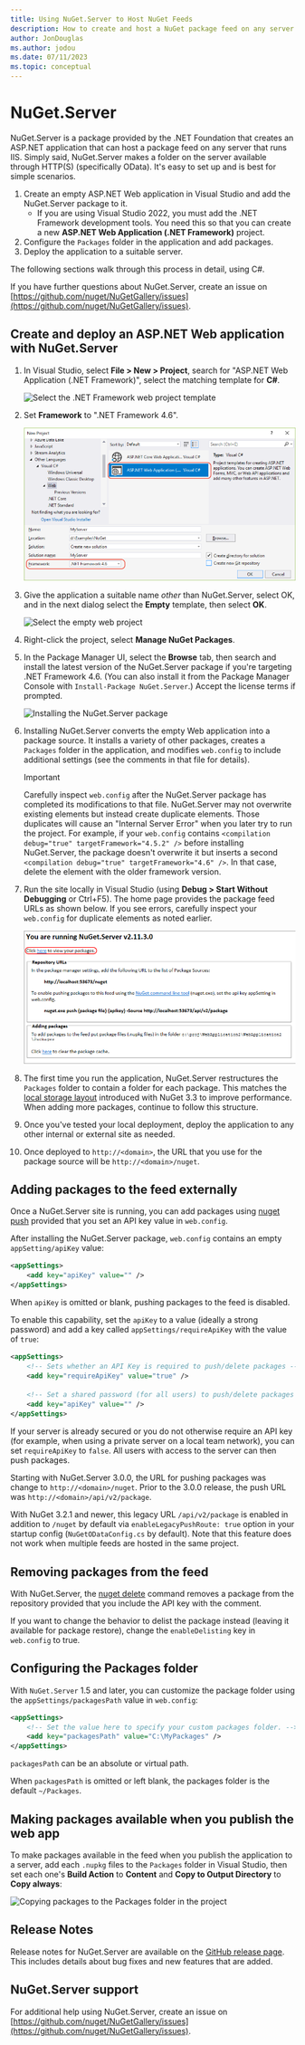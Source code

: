 ```yaml
---
title: Using NuGet.Server to Host NuGet Feeds
description: How to create and host a NuGet package feed on any server running IIS using NuGet.Server, making packages available through HTTP and OData.
author: JonDouglas
ms.author: jodou
ms.date: 07/11/2023
ms.topic: conceptual
---
```


# NuGet.Server

NuGet.Server is a package provided by the .NET Foundation that creates an ASP.NET application that can host a package feed on any server that runs IIS. Simply said, NuGet.Server makes a folder on the server available through HTTP(S) (specifically OData). It's easy to set up and is best for simple scenarios.

1. Create an empty ASP.NET Web application in Visual Studio and add the NuGet.Server package to it.
   - If you are using Visual Studio 2022, you must add the .NET Framework development tools. You need this so that you can create a new **ASP.NET Web Application (.NET Framework)** project.
1. Configure the `Packages` folder in the application and add packages.
1. Deploy the application to a suitable server.

The following sections walk through this process in detail, using C#.

If you have further questions about NuGet.Server, create an issue on [https://github.com/nuget/NuGetGallery/issues](https://github.com/nuget/NuGetGallery/issues).

## Create and deploy an ASP.NET Web application with NuGet.Server

1. In Visual Studio, select **File > New > Project**, search for "ASP.NET Web Application (.NET Framework)", select the matching template for **C#**.

    ![Select the .NET Framework web project template](media/Hosting_00-NuGet.Server-ProjectType.png)

1. Set **Framework** to ".NET Framework 4.6".

    ![Setting the target framework for a new project](media/Hosting_01-NuGet.Server-Set4.6.png)

1. Give the application a suitable name *other* than NuGet.Server, select OK, and in the next dialog select the **Empty** template, then select **OK**.

    ![Select the empty web project](media/Hosting_02-NuGet.Server-Empty.png)

1. Right-click the project, select **Manage NuGet Packages**.

1. In the Package Manager UI, select the **Browse** tab, then search and install the latest version of the NuGet.Server package if you're targeting .NET Framework 4.6. (You can also install it from the Package Manager Console with `Install-Package NuGet.Server`.) Accept the license terms if prompted.

    ![Installing the NuGet.Server package](media/Hosting_03-NuGet.Server-Package.png)

1. Installing NuGet.Server converts the empty Web application into a package source. It installs a variety of other packages, creates a `Packages` folder in the application, and modifies `web.config` to include additional settings (see the comments in that file for details).

    > [!Important]
    > Carefully inspect `web.config` after the NuGet.Server package has completed its modifications to that file. NuGet.Server may not overwrite existing elements but instead create duplicate elements. Those duplicates will cause an "Internal Server Error" when you later try to run the project. For example, if your `web.config` contains `<compilation debug="true" targetFramework="4.5.2" />` before installing NuGet.Server, the package doesn't overwrite it but inserts a second `<compilation debug="true" targetFramework="4.6" />`. In that case, delete the element with the older framework version.

1. Run the site locally in Visual Studio (using **Debug > Start Without Debugging** or Ctrl+F5). The home page provides the package feed URLs as shown below. If you see errors, carefully inspect your `web.config` for duplicate elements as noted earlier.

    ![Default home page for an application with NuGet.Server](media/Hosting_04-NuGet.Server-FeedHomePage.png)

1.  The first time you run the application, NuGet.Server restructures the `Packages` folder to contain a folder for each package. This matches the [local storage layout](https://blog.nuget.org/20151118/nuget-3.3.html#folder-based-repository-commands) introduced with NuGet 3.3 to improve performance. When adding more packages, continue to follow this structure.

1. Once you've tested your local deployment, deploy the application to any other internal or external site as needed.

1. Once deployed to `http://<domain>`, the URL that you use for the package source will be `http://<domain>/nuget`.

## Adding packages to the feed externally

Once a NuGet.Server site is running, you can add packages using [nuget push](../reference/cli-reference/cli-ref-push.md) provided that you set an API key value in `web.config`.

After installing the NuGet.Server package, `web.config` contains an empty `appSetting/apiKey` value:

```xml
<appSettings>
    <add key="apiKey" value="" />
</appSettings>
```

When `apiKey` is omitted or blank, pushing packages to the feed is disabled.

To enable this capability, set the `apiKey` to a value (ideally a strong password) and add a key called `appSettings/requireApiKey` with the value of `true`:

```xml
<appSettings>
    <!-- Sets whether an API Key is required to push/delete packages -->
    <add key="requireApiKey" value="true" />

    <!-- Set a shared password (for all users) to push/delete packages -->
    <add key="apiKey" value="" />
</appSettings>
```

If your server is already secured or you do not otherwise require an API key (for example, when using a private server on a local team network), you can set `requireApiKey` to `false`. All users with access to the server can then push packages.

Starting with NuGet.Server 3.0.0, the URL for pushing packages was change to `http://<domain>/nuget`. Prior to the
3.0.0 release, the push URL was `http://<domain>/api/v2/package`.

With NuGet 3.2.1 and newer, this legacy URL `/api/v2/package` is enabled in addition to `/nuget` by default via
`enableLegacyPushRoute: true` option in your startup config (`NuGetODataConfig.cs` by default). Note that this feature
does not work when multiple feeds are hosted in the same project.

## Removing packages from the feed

With NuGet.Server, the [nuget delete](../reference/cli-reference/cli-ref-delete.md) command removes a package from the repository provided that you include the API key with the comment.

If you want to change the behavior to delist the package instead (leaving it available for package restore), change the `enableDelisting` key in `web.config` to true.

## Configuring the Packages folder

With `NuGet.Server` 1.5 and later, you can customize the package folder using the `appSettings/packagesPath` value in `web.config`:

```xml
<appSettings>
    <!-- Set the value here to specify your custom packages folder. -->
    <add key="packagesPath" value="C:\MyPackages" />
</appSettings>
```

`packagesPath` can be an absolute or virtual path.

When `packagesPath` is omitted or left blank, the packages folder is the default `~/Packages`.

## Making packages available when you publish the web app

To make packages available in the feed when you publish the application to a server, add each `.nupkg` files to the `Packages` folder in Visual Studio, then set each one's **Build Action** to **Content** and **Copy to Output Directory** to **Copy always**:

![Copying packages to the Packages folder in the project](media/Hosting_05-NuGet.Server-Package-Folder.png)

## Release Notes

Release notes for NuGet.Server are available on the [GitHub release page](https://github.com/NuGet/NuGet.Server/releases).
This includes details about bug fixes and new features that are added.

## NuGet.Server support

For additional help using NuGet.Server, create an issue on [https://github.com/nuget/NuGetGallery/issues](https://github.com/nuget/NuGetGallery/issues).
